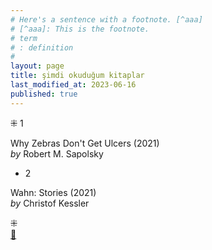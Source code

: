```yaml
---
# Here's a sentence with a footnote. [^aaa]
# [^aaa]: This is the footnote.
# term
# : definition
# 
layout: page  
title: şimdi okuduğum kitaplar  
last_modified_at: 2023-06-16
published: true  
---
```


⁜ 1  
   
Why Zebras Don't Get Ulcers (2021)  
<i> by </i> Robert M. Sapolsky  

* 2  

Wahn: Stories (2021)  
<i> by </i> Christof Kessler  

⁜  
[🍃](https://www.nonfictionbooks.xyz/now.html "şimdi okuduğum kitaplar")


